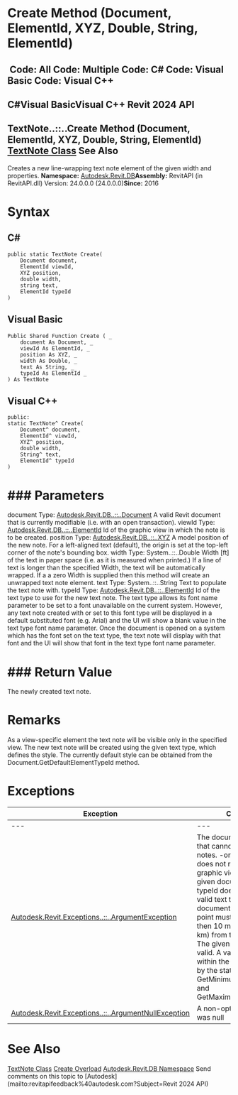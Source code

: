 # Create Method (Document, ElementId, XYZ, Double, String, ElementId)

﻿
 Code: All Code: Multiple Code: C# Code: Visual Basic Code: Visual C++   
---  
C#Visual BasicVisual C++
Revit 2024 API  
---  
TextNote..::..Create Method (Document, ElementId, XYZ, Double, String, ElementId)  
[TextNote Class](ecc1ce1c-d754-96d0-35db-ca2d1d84c57c.md "TextNote Class") See Also  
---  
Creates a new line-wrapping text note element of the given width and properties. 
**Namespace:** [Autodesk.Revit.DB](87546ba7-461b-c646-cbb1-2cb8f5bff8b2.md "Autodesk.Revit.DB Namespace")**Assembly:** RevitAPI (in RevitAPI.dll) Version: 24.0.0.0 (24.0.0.0)**Since:** 2016 
# Syntax
C#  
---  
```text
public static TextNote Create(
	Document document,
	ElementId viewId,
	XYZ position,
	double width,
	string text,
	ElementId typeId
)
```
  
Visual Basic  
---  
```text
Public Shared Function Create ( _
	document As Document, _
	viewId As ElementId, _
	position As XYZ, _
	width As Double, _
	text As String, _
	typeId As ElementId _
) As TextNote
```
  
Visual C++  
---  
```text
public:
static TextNote^ Create(
	Document^ document, 
	ElementId^ viewId, 
	XYZ^ position, 
	double width, 
	String^ text, 
	ElementId^ typeId
)
```
  
# ### Parameters
document
    Type: [Autodesk.Revit.DB..::..Document](db03274b-a107-aa32-9034-f3e0df4bb1ec.md "Document Class") A valid Revit document that is currently modifiable (i.e. with an open transaction). 
viewId
    Type: [Autodesk.Revit.DB..::..ElementId](44f3f7b1-3229-3404-93c9-dc5e70337dd6.md "ElementId Class") Id of the graphic view in which the note is to be created. 
position
    Type: [Autodesk.Revit.DB..::..XYZ](c2fd995c-95c0-58fb-f5de-f3246cbc5600.md "XYZ Class") A model position of the new note. 
For a left-aligned text (default), the origin is set at the top-left corner of the note's bounding box.
width
    Type: System..::..Double Width [ft] of the text in paper space (i.e. as it is measured when printed.) If a line of text is longer than the specified Width, the text will be automatically wrapped. If a a zero Width is supplied then this method will create an unwrapped text note element. 
text
    Type: System..::..String Text to populate the text note with. 
typeId
    Type: [Autodesk.Revit.DB..::..ElementId](44f3f7b1-3229-3404-93c9-dc5e70337dd6.md "ElementId Class") Id of the text type to use for the new text note. The text type allows its font name parameter to be set to a font unavailable on the current system. However, any text note created with or set to this font type will be displayed in a default substituted font (e.g. Arial) and the UI will show a blank value in the text type font name parameter. Once the document is opened on a system which has the font set on the text type, the text note will display with that font and the UI will show that font in the text type font name parameter. 
# ### Return Value
The newly created text note. 
# Remarks
As a view-specific element the text note will be visible only in the specified view.
The new text note will be created using the given text type, which defines the style. The currently default style can be obtained from the Document.GetDefaultElementTypeId method.
# Exceptions
| Exception | Condition |
| --- | --- |
| --- | --- |
| [Autodesk.Revit.Exceptions..::..ArgumentException](2e6e4206-97a8-dd4b-df5d-4269f4bb6088.md "ArgumentException Class") | The document is a family that cannot contain text notes. -or- The viewId does not represent a valid graphic view element in the given document. -or- The typeId does not represent a valid text type in the given document. -or- A valid point must not be father then 10 miles (approx. 16 km) from the origin. -or- The given width is not valid. A valid value must be within the range returned by the static methods GetMinimumAllowedWidth and GetMaximumAllowedWidth. |
| [Autodesk.Revit.Exceptions..::..ArgumentNullException](631e1424-60f4-929b-4e52-dda9dcd26316.md "ArgumentNullException Class") | A non-optional argument was null |

# See Also
[TextNote Class](ecc1ce1c-d754-96d0-35db-ca2d1d84c57c.md "TextNote Class")
[Create Overload](7dddec5f-15a3-f835-85ab-0ff677b564db.md "Create Method")
[Autodesk.Revit.DB Namespace](87546ba7-461b-c646-cbb1-2cb8f5bff8b2.md "Autodesk.Revit.DB Namespace")
Send comments on this topic to [Autodesk](mailto:revitapifeedback%40autodesk.com?Subject=Revit 2024 API)